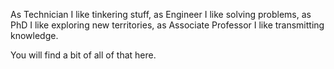 As Technician I like tinkering stuff, as Engineer I like solving problems, as PhD I like exploring new territories, as Associate Professor I like transmitting knowledge.

You will find a bit of all of that here.
